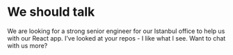 # We should talk

We are looking for a strong senior engineer for our Istanbul office to help us with our React app. I’ve looked at your repos - I like what I see. Want to chat with us more?
